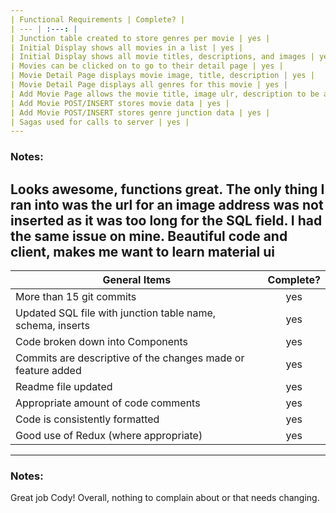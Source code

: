 ```yaml
---
| Functional Requirements | Complete? |
| --- | :---: |
| Junction table created to store genres per movie | yes |
| Initial Display shows all movies in a list | yes |
| Initial Display shows all movie titles, descriptions, and images | yes |
| Movies can be clicked on to go to their detail page | yes |
| Movie Detail Page displays movie image, title, description | yes |
| Movie Detail Page displays all genres for this movie | yes |
| Add Movie Page allows the movie title, image ulr, description to be added | yes |
| Add Movie POST/INSERT stores movie data | yes |
| Add Movie POST/INSERT stores genre junction data | yes |
| Sagas used for calls to server | yes |
---
```

### Notes:
Looks awesome, functions great. The only thing I ran into was the url for an image address was not inserted as it was too long for the SQL field. I had the same issue on mine. Beautiful code and client, makes me want to learn material ui
---
| General Items | Complete? |
| --- | :---: |
| More than 15 git commits | yes |
| Updated SQL file with junction table name, schema, inserts | yes |
| Code broken down into Components | yes |
| Commits are descriptive of the changes made or feature added | yes |
| Readme file updated | yes |
| Appropriate amount of code comments | yes |
| Code is consistently formatted | yes |
| Good use of Redux (where appropriate) | yes |
---
### Notes:
Great job Cody! Overall, nothing to complain about or that needs changing.
